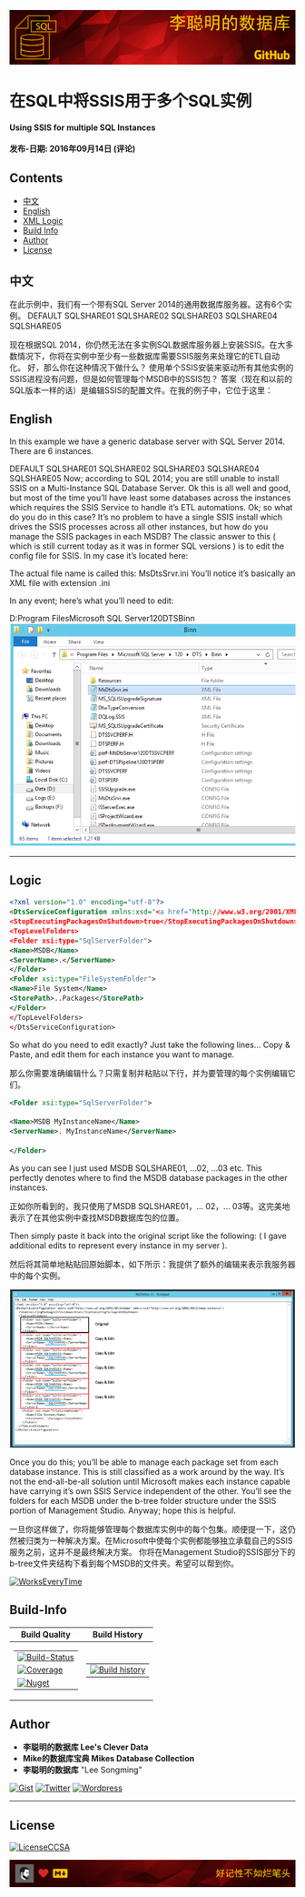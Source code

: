![CLEVER DATA GIT REPO](https://raw.githubusercontent.com/LiCongMingDeShujuku/git-resources/master/0-clever-data-github.png "李聪明的数据库")

# 在SQL中将SSIS用于多个SQL实例
#### Using SSIS for multiple SQL Instances
**发布-日期: 2016年09月14日 (评论)**



## Contents

- [中文](#中文)
- [English](#English)
- [XML Logic](#Logic)
- [Build Info](#Build-Info)
- [Author](#Author)
- [License](#License) 


## 中文
在此示例中，我们有一个带有SQL Server 2014的通用数据库服务器。这有6个实例。
DEFAULT
SQLSHARE01
SQLSHARE02
SQLSHARE03
SQLSHARE04
SQLSHARE05

现在根据SQL 2014，你仍然无法在多实例SQL数据库服务器上安装SSIS。在大多数情况下，你将在实例中至少有一些数据库需要SSIS服务来处理它的ETL自动化。
好，那么你在这种情况下做什么？
使用单个SSIS安装来驱动所有其他实例的SSIS进程没有问题，但是如何管理每个MSDB中的SSIS包？
答案（现在和以前的SQL版本一样的话）是编辑SSIS的配置文件。在我的例子中，它位于这里：



## English
In this example we have a generic database server with SQL Server 2014. There are 6 instances.

DEFAULT
SQLSHARE01
SQLSHARE02
SQLSHARE03
SQLSHARE04
SQLSHARE05
Now; according to SQL 2014; you are still unable to install SSIS on a Multi-Instance SQL Database Server. Ok this is all well and good, but most of the time you’ll have least some databases across the instances which requires the SSIS Service to handle it’s ETL automations.
Ok; so what do you do in this case?
It’s no problem to have a single SSIS install which drives the SSIS processes across all other instances, but how do you manage the SSIS packages in each MSDB?
The classic answer to this ( which is still current today as it was in former SQL versions ) is to edit the config file for SSIS. In my case it’s located here:


The actual file name is called this: MsDtsSrvr.ini You’ll notice it’s basically an XML file with extension .ini

In any event; here’s what you’ll need to edit:

D:Program FilesMicrosoft SQL Server120DTSBinn
![#](images/use-multiple-ssis-instances-in-sql-server-a.png?raw=true "#")



---
## Logic
```XML
<?xml version="1.0" encoding="utf-8"?>
<DtsServiceConfiguration xmlns:xsd="<a href="http://www.w3.org/2001/XMLSchema"">http://www.w3.org/2001/XMLSchema"</a> xmlns:xsi="<a href="http://www.w3.org/2001/XMLSchema-instance">">http://www.w3.org/2001/XMLSchema-instance"></a>
<StopExecutingPackagesOnShutdown>true</StopExecutingPackagesOnShutdown>
<TopLevelFolders>
<Folder xsi:type="SqlServerFolder">
<Name>MSDB</Name>
<ServerName>.</ServerName>
</Folder>
<Folder xsi:type="FileSystemFolder">
<Name>File System</Name>
<StorePath>..Packages</StorePath>
</Folder>
</TopLevelFolders>
</DtsServiceConfiguration>


```

So what do you need to edit exactly? Just take the following lines… Copy & Paste, and edit them for each instance you want to manage.

那么你需要准确编辑什么？只需复制并粘贴以下行，并为要管理的每个实例编辑它们。

```XML
<Folder xsi:type="SqlServerFolder">
 
<Name>MSDB MyInstanceName</Name>
<ServerName>. MyInstanceName</ServerName>
 
</Folder>

```
As you can see I just used MSDB SQLSHARE01, …02, …03 etc. This perfectly denotes where to find the MSDB database packages in the other instances.


正如你所看到的，我只使用了MSDB SQLSHARE01，... 02，... 03等。这完美地表示了在其他实例中查找MSDB数据库包的位置。

Then simply paste it back into the original script like the following: ( I gave additional edits to represent every instance in my server ).


然后将其简单地粘贴回原始脚本，如下所示：我提供了额外的编辑来表示我服务器中的每个实例。


![#](images/use-multiple-ssis-instances-in-sql-server-b.png?raw=true "#")

Once you do this; you’ll be able to manage each package set from each database instance. This is still classified as a work around by the way. It’s not the end-all-be-all solution until Microsoft makes each instance capable have carrying it’s own SSIS Service independent of the other.
You’ll see the folders for each MSDB under the b-tree folder structure under the SSIS portion of Management Studio.
Anyway; hope this is helpful.

一旦你这样做了，你将能够管理每个数据库实例中的每个包集。顺便提一下，这仍然被归类为一种解决方案。在Microsoft中使每个实例都能够独立承载自己的SSIS服务之前，这并不是最终解决方案。 你将在Management Studio的SSIS部分下的b-tree文件夹结构下看到每个MSDB的文件夹。希望可以帮到你。


[![WorksEveryTime](https://forthebadge.com/images/badges/60-percent-of-the-time-works-every-time.svg)](https://shitday.de/)

## Build-Info

| Build Quality | Build History |
|--|--|
|<table><tr><td>[![Build-Status](https://ci.appveyor.com/api/projects/status/pjxh5g91jpbh7t84?svg?style=flat-square)](#)</td></tr><tr><td>[![Coverage](https://coveralls.io/repos/github/tygerbytes/ResourceFitness/badge.svg?style=flat-square)](#)</td></tr><tr><td>[![Nuget](https://img.shields.io/nuget/v/TW.Resfit.Core.svg?style=flat-square)](#)</td></tr></table>|<table><tr><td>[![Build history](https://buildstats.info/appveyor/chart/tygerbytes/resourcefitness)](#)</td></tr></table>|

## Author

- **李聪明的数据库 Lee's Clever Data**
- **Mike的数据库宝典 Mikes Database Collection**
- **李聪明的数据库** "Lee Songming"

[![Gist](https://img.shields.io/badge/Gist-李聪明的数据库-<COLOR>.svg)](https://gist.github.com/congmingshuju)
[![Twitter](https://img.shields.io/badge/Twitter-mike的数据库宝典-<COLOR>.svg)](https://twitter.com/mikesdatawork?lang=en)
[![Wordpress](https://img.shields.io/badge/Wordpress-mike的数据库宝典-<COLOR>.svg)](https://mikesdatawork.wordpress.com/)

---
## License
[![LicenseCCSA](https://img.shields.io/badge/License-CreativeCommonsSA-<COLOR>.svg)](https://creativecommons.org/share-your-work/licensing-types-examples/)

![Lee Songming](https://raw.githubusercontent.com/LiCongMingDeShujuku/git-resources/master/1-clever-data-github.png "李聪明的数据库")

